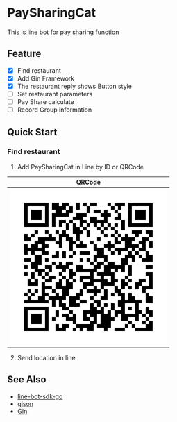 # PaySharingCat
This is line bot for pay sharing function 

## Feature
- [x] Find restaurant
- [x] Add Gin Framework
- [x] The restaurant reply shows Button style
- [ ] Set restaurant parameters 
- [ ] Pay Share calculate
- [ ] Record Group information

## Quick Start

### Find restaurant 
1. Add PaySharingCat in Line by ID or QRCode

|QRCode|
|:-------------:|
|![image](https://github.com/FinchChang/PaySharingCat/blob/master/922ysche.png)|

2. Send location in line

## See Also
* [line-bot-sdk-go](https://github.com/line/line-bot-sdk-go)
* [gjson](https://github.com/tidwall/gjson)
* [Gin](https://github.com/gin-gonic/gin)
